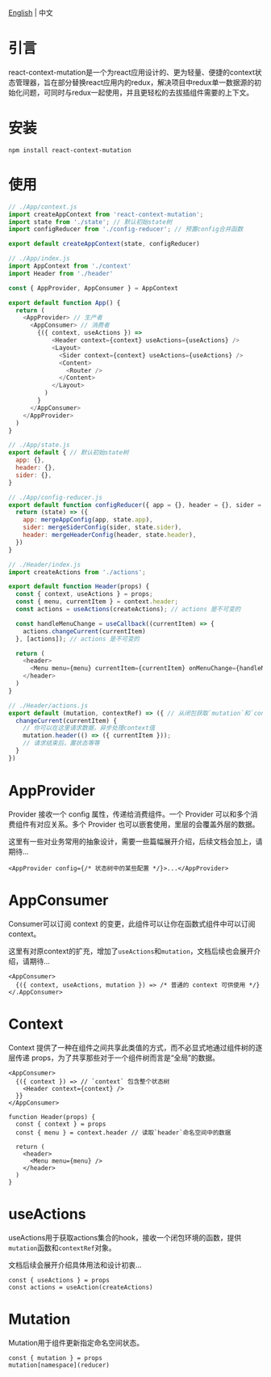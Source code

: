 [English](README.md) | 中文  




# 引言

react-context-mutation是一个为react应用设计的、更为轻量、便捷的context状态管理器，旨在部分替换react应用内的redux，解决项目中redux单一数据源的初始化问题，可同时与redux一起使用，并且更轻松的去拔插组件需要的上下文。



# 安装

```
npm install react-context-mutation
```



# 使用

```js
// ./App/context.js
import createAppContext from 'react-context-mutation';
import state from './state'; // 默认初始state树
import configReducer from './config-reducer'; // 预置config合并函数

export default createAppContext(state, configReducer)
```

```js
// ./App/index.js
import AppContext from './context'
import Header from './header'

const { AppProvider, AppConsumer } = AppContext

export default function App() {
  return (
    <AppProvider> // 生产者
      <AppConsumer> // 消费者
        {({ context, useActions }) => 
            <Header context={context} useActions={useActions} />
            <Layout>
              <Sider context={context} useActions={useActions} />
              <Content>
                <Router />
              </Content>
            </Layout>
          )
        }
      </AppConsumer>
    </AppProvider>
  )
}
```
```js
// ./App/state.js
export default { // 默认初始state树
  app: {},
  header: {},
  sider: {},
}
```

```js
// ./App/config-reducer.js
export default function configReducer({ app = {}, header = {}, sider = {} }) { // 预置config合并函数
  return (state) => ({
    app: mergeAppConfig(app, state.app),
    sider: mergeSiderConfig(sider, state.sider),
    header: mergeHeaderConfig(header, state.header),
  })
}
```

```js
// ./Header/index.js
import createActions from './actions';

export default function Header(props) {
  const { context, useActions } = props;
  const { menu, currentItem } = context.header;
  const actions = useActions(createActions); // actions 是不可变的

  const handleMenuChange = useCallback((currentItem) => {
    actions.changeCurrent(currentItem)
  }, [actions]); // actions 是不可变的

  return (
    <header>
      <Menu menu={menu} currentItem={currentItem} onMenuChange={handleMenuChange} />
    </header>
  )
}
```

```js
// ./Header/actions.js
export default (mutation, contextRef) => ({ // 从闭包获取`mutation`和`contextRef`
  changeCurrent(currentItem) {
    // 你可以在这里请求数据，异步处理context值
    mutation.header(() => ({ currentItem }));
    // 请求结束后，置状态等等
  }
})
```



# AppProvider

Provider 接收一个 config 属性，传递给消费组件。一个 Provider 可以和多个消费组件有对应关系。多个 Provider 也可以嵌套使用，里层的会覆盖外层的数据。

这里有一些对业务常用的抽象设计，需要一些篇幅展开介绍，后续文档会加上，请期待...

```
<AppProvider config={/* 状态树中的某些配置 */}>...</AppProvider>
```


# AppConsumer

Consumer可以订阅 context 的变更，此组件可以让你在函数式组件中可以订阅 context。

这里有对原context的扩充，增加了`useActions`和`mutation`，文档后续也会展开介绍，请期待...

```
<AppConsumer>
  {({ context, useActions, mutation }) => /* 普通的 context 可供使用 */}
</.AppConsumer>
```


# Context

Context 提供了一种在组件之间共享此类值的方式，而不必显式地通过组件树的逐层传递 props，为了共享那些对于一个组件树而言是“全局”的数据。

```
<AppConsumer>
  {({ context }) => // `context` 包含整个状态树
    <Header context={context} />
  }}
</AppConsumer>

function Header(props) {
  const { context } = props
  const { menu } = context.header // 读取`header`命名空间中的数据

  return (
    <header>
      <Menu menu={menu} />
    </header>
  )
}
```

# useActions

useActions用于获取actions集合的hook，接收一个闭包环境的函数，提供`mutation`函数和`contextRef`对象。

文档后续会展开介绍具体用法和设计初衷...

```
const { useActions } = props
const actions = useAction(createActions)
```

# Mutation

Mutation用于组件更新指定命名空间状态。

```
const { mutation } = props
mutation[namespace](reducer)
```
